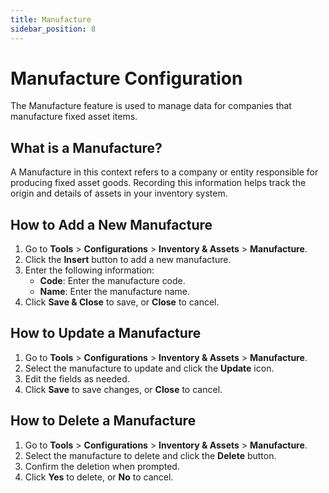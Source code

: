 ```yaml
---
title: Manufacture
sidebar_position: 8
---
```


# Manufacture Configuration

The Manufacture feature is used to manage data for companies that manufacture fixed asset items.

## What is a Manufacture?

A Manufacture in this context refers to a company or entity responsible for producing fixed asset goods. Recording this information helps track the origin and details of assets in your inventory system.

## How to Add a New Manufacture

1. Go to **Tools** > **Configurations** > **Inventory & Assets** > **Manufacture**.
2. Click the **Insert** button to add a new manufacture.
3. Enter the following information:
   - **Code**: Enter the manufacture code.
   - **Name**: Enter the manufacture name.
4. Click **Save & Close** to save, or **Close** to cancel.

## How to Update a Manufacture

1. Go to **Tools** > **Configurations** > **Inventory & Assets** > **Manufacture**.
2. Select the manufacture to update and click the **Update** icon.
3. Edit the fields as needed.
4. Click **Save** to save changes, or **Close** to cancel.

## How to Delete a Manufacture

1. Go to **Tools** > **Configurations** > **Inventory & Assets** > **Manufacture**.
2. Select the manufacture to delete and click the **Delete** button.
3. Confirm the deletion when prompted.
4. Click **Yes** to delete, or **No** to cancel.
